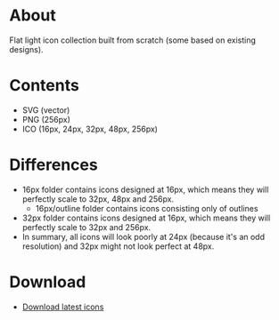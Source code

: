# About
Flat light icon collection built from scratch (some based on existing designs).

# Contents
* SVG (vector)
* PNG (256px)
* ICO (16px, 24px, 32px, 48px, 256px)

# Differences
* 16px folder contains icons designed at 16px, which means they will perfectly scale to 32px, 48px and 256px.
  * 16px/outline folder contains icons consisting only of outlines
* 32px folder contains icons designed at 16px, which means they will perfectly scale to 32px and 256px.
* In summary, all icons will look poorly at 24px (because it's an odd resolution) and 32px might not look perfect at 48px.

# Download
* [Download latest icons](https://www.deviantart.com/users/outgoing?https://github.com/jesuscc1993/flat-light-icons/archive/refs/heads/gh-pages.zip)
